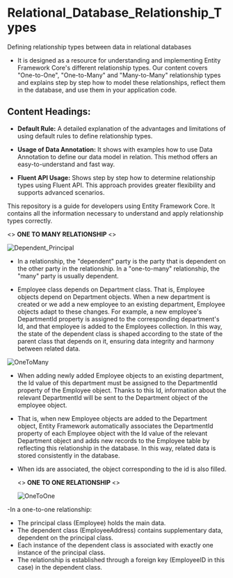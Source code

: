 # Relational_Database_Relationship_Types
 Defining relationship types between data in relational databases
 
- It is designed as a resource for understanding and implementing Entity Framework Core's different relationship types. Our content covers "One-to-One", "One-to-Many" and "Many-to-Many" relationship types and explains step by step how to model these relationships, reflect them in the database, and use them in your application code.

## Content Headings:

* <b>Default Rule:</b> A detailed explanation of the advantages and limitations of using default rules to define relationship types.

* <b>Usage of Data Annotation:</b> It shows with examples how to use Data Annotation to define our data model in relation. This method offers an easy-to-understand and fast way.

* <b>Fluent API Usage:</b> Shows step by step how to determine relationship types using Fluent API. This approach provides greater flexibility and supports advanced scenarios.

This repository is a guide for developers using Entity Framework Core. It contains all the information necessary to understand and apply relationship types correctly.

<> <b> ONE TO MANY RELATIONSHIP </b><>

![Dependent_Principal](https://github.com/sercan96/Relational_Database_Relationship_Types/assets/38535473/206292d7-0558-4000-84bc-84145c47e8c1)

* In a relationship, the "dependent" party is the party that is dependent on the other party in the relationship. In a "one-to-many" relationship, the "many" party is usually dependent.

* Employee class depends on Department class. That is, Employee objects depend on Department objects. When a new department is created or we add a new employee to an existing department, Employee objects adapt to these changes. For example, a new employee's DepartmentId property is assigned to the corresponding department's Id, and that employee is added to the Employees collection. In this way, the state of the dependent class is shaped according to the state of the parent class that depends on it, ensuring data integrity and harmony between related data.

![OneToMany](https://github.com/sercan96/Relational_Database_Relationship_Types/assets/38535473/d6c82383-de87-4f80-9bc9-6de2c9118e5c) 

* When adding newly added Employee objects to an existing department, the Id value of this department must be assigned to the DepartmentId property of the Employee object. Thanks to this Id, information about the relevant DepartmentId will be sent to the Department object of the employee object.
  
* That is, when new Employee objects are added to the Department object, Entity Framework automatically associates the DepartmentId property of each Employee object with the Id value of the relevant Department object and adds new records to the Employee table by reflecting this relationship in the database. In this way, related data is stored consistently in the database.
 
* When ids are associated, the object corresponding to the id is also filled.

  <><b> ONE TO ONE RELATIONSHIP </b><>
  
  ![OneToOne](https://github.com/sercan96/Relational_Database_Relationship_Types/assets/38535473/d2b18570-ac5a-47e9-b42a-61ab9e4b2ff1)

-In a one-to-one relationship:

* The principal class (Employee) holds the main data.
* The dependent class (EmployeeAddress) contains supplementary data, dependent on the principal class.
* Each instance of the dependent class is associated with exactly one instance of the principal class.
* The relationship is established through a foreign key (EmployeeID in this case) in the dependent class.

  



